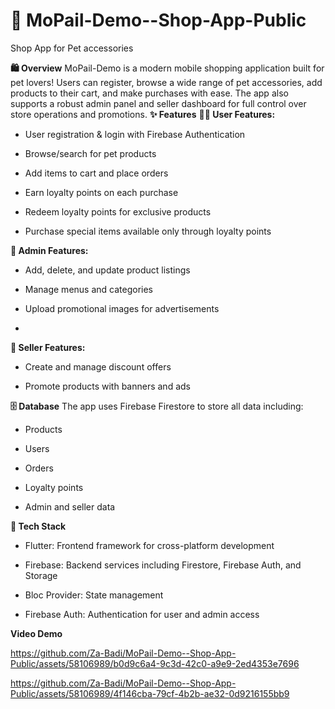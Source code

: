 # 🐾 MoPail-Demo--Shop-App-Public
Shop App for Pet accessories

**🛍️ Overview**
MoPail-Demo is a modern mobile shopping application built for pet lovers! Users can register, browse a wide range of pet accessories, add products to their cart, and make purchases with ease. The app also supports a robust admin panel and seller dashboard for full control over store operations and promotions.
**✨ Features**
**🧑‍💻 User Features:**
 * User registration & login with Firebase Authentication

 * Browse/search for pet products

 * Add items to cart and place orders

 * Earn loyalty points on each purchase

 * Redeem loyalty points for exclusive products

 * Purchase special items available only through loyalty points

**👑 Admin Features:**
  * Add, delete, and update product listings

  * Manage menus and categories

  * Upload promotional images for advertisements
  * 
**🛒 Seller Features:**
  * Create and manage discount offers

  * Promote products with banners and ads

**🗄️ Database**
The app uses Firebase Firestore to store all data including:

  * Products

  * Users

  * Orders

  * Loyalty points

  * Admin and seller data

**🧰 Tech Stack**
  * Flutter: Frontend framework for cross-platform development

  * Firebase: Backend services including Firestore, Firebase Auth, and Storage

  * Bloc Provider: State management

  * Firebase Auth: Authentication for user and admin access


**Video Demo**



https://github.com/Za-Badi/MoPail-Demo--Shop-App-Public/assets/58106989/b0d9c6a4-9c3d-42c0-a9e9-2ed4353e7696




https://github.com/Za-Badi/MoPail-Demo--Shop-App-Public/assets/58106989/4f146cba-79cf-4b2b-ae32-0d9216155bb9


